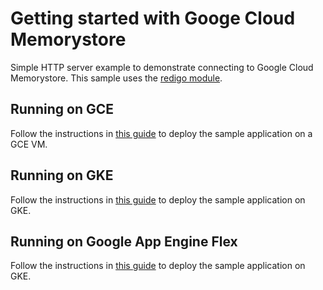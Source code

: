 # Getting started with Googe Cloud Memorystore
Simple HTTP server example to demonstrate connecting to Google Cloud Memorystore.
This sample uses the [redigo module](https://github.com/gomodule/redigo).

## Running on GCE

Follow the instructions in [this guide](TODO-UPDATE-LINK) to deploy the sample application on a GCE VM.

## Running on GKE

Follow the instructions in [this guide](TODO-UPDATE-LINK) to deploy the sample application on GKE.

## Running on Google App Engine Flex

Follow the instructions in [this guide](TODO-UPDATE-LINK) to deploy the sample application on GKE.


